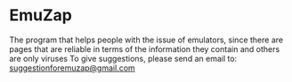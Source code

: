 # EmuZap
The program that helps people with the issue of emulators, since there are pages that are reliable in terms of the information they contain and others are only viruses  To give suggestions, please send an email to: suggestionforemuzap@gmail.com
